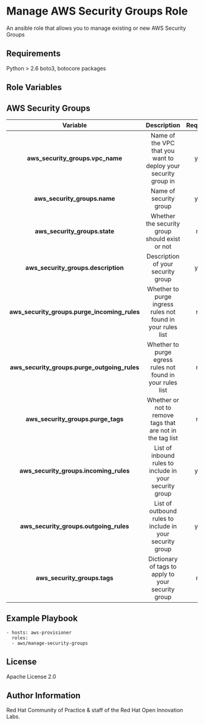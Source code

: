Manage AWS Security Groups Role
===============================

An ansible role that allows you to manage existing or new AWS Security Groups

Requirements
------------

Python > 2.6
boto3, botocore packages

Role Variables
--------------

## AWS Security Groups

| Variable | Description | Required | Defaults |
|:--------:|:-----------:|:--------:|:--------:|
|**aws_security_groups.vpc_name**| Name of the VPC that you want to deploy your security group in  | yes | N/A |
|**aws_security_groups.name**| Name of security group  | yes | N/A |
|**aws_security_groups.state**| Whether the security group should exist or not  | no | present |
|**aws_security_groups.description**| Description of your security group | yes | N/A |
|**aws_security_groups.purge_incoming_rules**| Whether to purge ingress rules not found in your rules list  | no | true |
|**aws_security_groups.purge_outgoing_rules**| Whether to purge egress rules not found in your rules list | no | true |
|**aws_security_groups.purge_tags**| Whether or not to remove tags that are not in the tag list  | no | true |
|**aws_security_groups.incoming_rules**| List of inbound rules to include in your security group| yes | N/A |
|**aws_security_groups.outgoing_rules**| List of outbound rules to include in your security group| yes | N/A |
|**aws_security_groups.tags**| Dictionary of tags to apply to your security group | no | N/A |

Example Playbook
----------------

```
- hosts: aws-provisioner
  roles:
  - aws/manage-security-groups
```

License
-------

Apache License 2.0


Author Information
------------------

Red Hat Community of Practice & staff of the Red Hat Open Innovation Labs.

